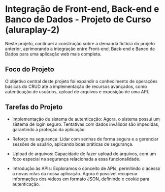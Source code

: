 # Integração de Front-end, Back-end e Banco de Dados - Projeto de Curso (aluraplay-2)

Neste projeto, continuei a construção sobre a demanda fictícia do projeto anterior, aprimorando a integração entre Front-end, Back-end e Banco de Dados para uma aplicação web mais completa.

## Foco do Projeto

O objetivo central deste projeto foi expandir o conhecimento de operações básicas do CRUD até a implementação de recursos avançados, como autenticação de usuários, upload de arquivos e exposição de uma API.

## Tarefas do Projeto

- Implementação de sistema de autenticação: Agora, o sistema possui um sistema de login seguro. Tentativas com dados inválidos são impedidas, garantindo a proteção da aplicação.

- Reforço na segurança: Lidar com senhas de forma segura e a gerenciar sessões de usuário, aplicando boas práticas de segurança.

- Upload de arquivos: Capacidade de fazer upload de arquivos, com um foco especial na segurança relacionada a essa funcionalidade.

- Introdução às APIs: Exploramos o conceito de APIs, permitindo o acesso a novas rotas da nossa aplicação. Agora é possível recuperar informações dos vídeos em formato JSON, definindo o cookie para autenticação.
